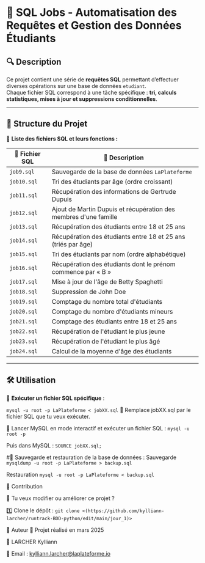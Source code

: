 # 📌 SQL Jobs - Automatisation des Requêtes et Gestion des Données Étudiants  

## 🔍 Description  
Ce projet contient une série de **requêtes SQL** permettant d’effectuer diverses opérations sur une base de données `etudiant`.  
Chaque fichier SQL correspond à une tâche spécifique : **tri, calculs statistiques, mises à jour et suppressions conditionnelles**.  

---

## 📂 Structure du Projet  

📁 **Liste des fichiers SQL et leurs fonctions :**  

| 📄 **Fichier SQL** | 🔎 **Description** |
|------------------|----------------|
| `job9.sql`   | Sauvegarde de la base de données `LaPlateforme` |
| `job10.sql`  | Tri des étudiants par âge (ordre croissant) |
| `job11.sql`  | Récupération des informations de Gertrude Dupuis |
| `job12.sql`  | Ajout de Martin Dupuis et récupération des membres d'une famille |
| `job13.sql`  | Récupération des étudiants entre 18 et 25 ans |
| `job14.sql`  | Récupération des étudiants entre 18 et 25 ans (triés par âge) |
| `job15.sql`  | Tri des étudiants par nom (ordre alphabétique) |
| `job16.sql`  | Récupération des étudiants dont le prénom commence par « B » |
| `job17.sql`  | Mise à jour de l'âge de Betty Spaghetti |
| `job18.sql`  | Suppression de John Doe |
| `job19.sql`  | Comptage du nombre total d'étudiants |
| `job20.sql`  | Comptage du nombre d'étudiants mineurs |
| `job21.sql`  | Comptage des étudiants entre 18 et 25 ans |
| `job22.sql`  | Récupération de l'étudiant le plus jeune |
| `job23.sql`  | Récupération de l'étudiant le plus âgé |
| `job24.sql`  | Calcul de la moyenne d'âge des étudiants |

---

## 🛠️ Utilisation  

📌 **Exécuter un fichier SQL spécifique** : 

   `mysql -u root -p LaPlateforme < jobXX.sql`
   🔹 Remplace jobXX.sql par le fichier SQL que tu veux exécuter.

   
📌 Lancer MySQL en mode interactif et exécuter un fichier SQL :
`mysql -u root -p`

Puis dans MySQL :
`SOURCE jobXX.sql;`

#📌 Sauvegarde et restauration de la base de données :
 Sauvegarde
`mysqldump -u root -p LaPlateforme > backup.sql`

 Restauration
`mysql -u root -p LaPlateforme < backup.sql`

🚀 Contribution

📌 Tu veux modifier ou améliorer ce projet ?

1️⃣ Clone le dépôt : `git clone <(https://github.com/kylliann-larcher/runtrack-BDD-python/edit/main/jour_1)>`

📌 Auteur
📅 Projet réalisé en mars 2025

👤 LARCHER Kylliann

📧 Email : kylliann.larcher@laplateforme.io










